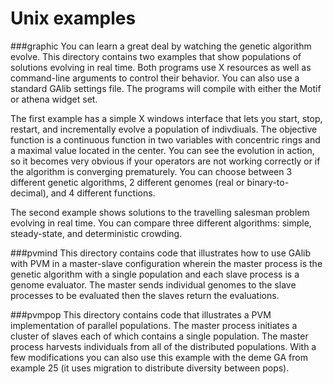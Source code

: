 # Unix examples

###graphic
You can learn a great deal by watching the genetic algorithm evolve.
This directory contains two examples that show populations of solutions
evolving in real time.  Both programs use X resources as well as
command-line arguments to control their behavior.  You can also use a
standard GAlib settings file.  The programs will compile with either
the Motif or athena widget set.

The first example has a simple X windows interface that lets you start,
stop, restart, and incrementally evolve a population of indivdiuals.
The objective function is a continuous function in two variables with
concentric rings and a maximal value located in the center.
You can see the evolution in action, so it becomes very obvious if
your operators are not working correctly or if the algorithm is
converging prematurely.  You can choose between 3 different genetic
algorithms, 2 different genomes (real or binary-to-decimal), and 4
different functions.

The second example shows solutions to the travelling salesman problem 
evolving in real time.  You can compare three different algorithms:
simple, steady-state, and deterministic crowding.

###pvmind
This directory contains code that illustrates how to use GAlib with
PVM in a master-slave configuration wherein the master process is the
genetic algorithm with a single population and each slave process is
a genome evaluator.  The master sends individual genomes to the slave
processes to be evaluated then the slaves return the evaluations.

###pvmpop
This directory contains code that illustrates a PVM implementation of
parallel populations.  The master process initiates a cluster of slaves
each of which contains a single population.  The master process 
harvests individuals from all of the distributed populations.  With a
few modifications you can also use this example with the deme GA from
example 25 (it uses migration to distribute diversity between pops).
